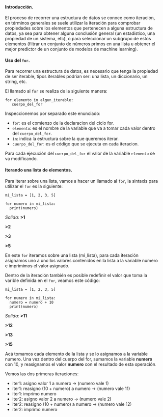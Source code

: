 #### Introducción.

El proceso de recorrer una estructura de datos se conoce como iteración, en términos generales se suele utilizar la iteración para comprobar propiedades sobre los elementos que pertenecen a alguna estructura de datos, ya sea para obtener alguna conclusión general (un estadístico, una propiedad de un sistema, etc), o para seleccionar un subgrupo de estos elementos (filtrar un conjunto de números primos en una lista u obtener el mejor predictor de un conjunto de modelos de machine learning).

#### Uso del `for`.

Para recorrer una estructura de datos, es necesario que tenga la propiedad de ser iterable, tipos iterables podrian ser: una lista, un diccionario, un string, etc.

El llamado al `for` se realiza de la siguiente manera:

``` pyhton
for elemento in algun_iterable:
   cuerpo_del_for
```

Inspeccionemos por separado este enunciado:

  * `for`: es el comienzo de la declaracion del ciclo for.
  * `elemento`: es el nombre de la variable que va a tomar cada valor dentro del `cuerpo_del_for`.
  * `in`: indica la estructura sobre la que queremos iterar.
  * `cuerpo_del_for`: es el código que se ejecuta en cada iteracion.

Para cada ejecución del `cuerpo_del_for` el valor de la variable `elemento` se va modificando.
  

#### Iterando una lista de elementos.

Para iterar sobre una lista, vamos a hacer un llamado al `for`, la sintaxis para utilizar el `for` es la siguiente:

``` pyhton
mi_lista = [1, 2, 3, 5]

for numero in mi_lista:
  print(numero)
```
 _Salida:_
**>1** 

**>2** 
 
**>3** 

**>5** 

En este `for` iteramos sobre una lista (mi_lista), para cada iteración asignamos uno a uno los valores contenidos en la lista a la variable numero e imprimimos el valor asignado.

Dentro de la iteración también es posible redefinir el valor que toma la varible definida en el `for`, veamos este código:

``` pyhton
mi_lista = [1, 2, 3, 5]

for numero in mi_lista:
  numero = numero + 10
  print(numero)
```
 _Salida:_
**>11** 

**>12** 
 
**>13** 

**>15** 

Acá tomamos cada elemento de la lista y se lo asignamos a la variable numero. Una vez dentro del cuerpo del for, sumamos la variable **numero** con 10, y reasignamos el valor **numero** con el resultado de esta operación.

Vemos las dos primeras iteraciones:
  
  *  iter1: asigno valor 1 a numero -> (numero vale 1)
  *  iter1: reasigno (10 + numero) a numero -> (numero vale 11)
  *  iter1: imprimo numero
  *  iter2: asigno valor 2 a numero -> (numero vale 2)
  *  iter2: reasigno (10 + numero) a numero -> (numero vale 12)
  *  iter2: imprimo numero

